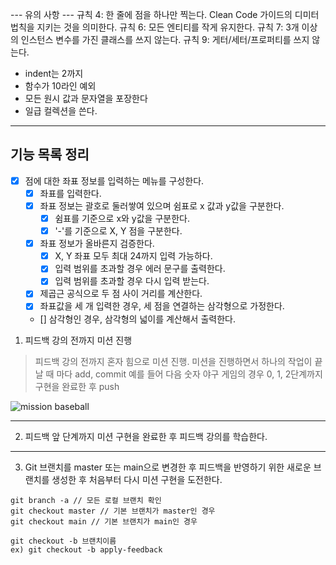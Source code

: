 --- 유의 사항 ---
규칙 4: 한 줄에 점을 하나만 찍는다. Clean Code 가이드의 디미터 법칙을 지키는 것을 의미한다.
규칙 6: 모든 엔티티를 작게 유지한다.
규칙 7: 3개 이상의 인스턴스 변수를 가진 클래스를 쓰지 않는다.
규칙 9: 게터/세터/프로퍼티를 쓰지 않는다.
- indent는 2까지
- 함수가 10라인 예외
- 모든 원시 값과 문자열을 포장한다
- 일급 컬렉션을 쓴다.

---
## 기능 목록 정리
- [x] 점에 대한 좌표 정보를 입력하는 메뉴를 구성한다.
  - [x] 좌표를 입력한다.
  - [x] 좌표 정보는 괄호로 둘러쌓여 있으며 쉼표로 x 값과 y값을 구분한다.
    - [x] 쉼표를 기준으로 x와 y값을 구분한다.
    - [x] '-'를 기준으로 X, Y 점을 구분한다.
  - [x] 좌표 정보가 올바른지 검증한다.
    - [x] X, Y 좌표 모두 최대 24까지 입력 가능하다.
    - [x] 입력 범위를 초과할 경우 에러 문구를 출력한다.
    - [x] 입력 범위를 초과할 경우 다시 입력 받는다.
  - [x] 제곱근 공식으로 두 점 사이 거리를 계산한다.
  - [x] 좌표값을 세 개 입력한 경우, 세 점을 연결하는 삼각형으로 가정한다.
  - [] 삼각형인 경우, 삼각형의 넓이를 계산해서 출력한다.
  
1. 피드백 강의 전까지 미션 진행 
> 피드백 강의 전까지 혼자 힘으로 미션 진행. 미션을 진행하면서 하나의 작업이 끝날 때 마다 add, commit
> 예를 들어 다음 숫자 야구 게임의 경우 0, 1, 2단계까지 구현을 완료한 후 push

![mission baseball](https://raw.githubusercontent.com/next-step/nextstep-docs/master/playground/images/mission_baseball.png)

---
2. 피드백 앞 단계까지 미션 구현을 완료한 후 피드백 강의를 학습한다.

---
3. Git 브랜치를 master 또는 main으로 변경한 후 피드백을 반영하기 위한 새로운 브랜치를 생성한 후 처음부터 다시 미션 구현을 도전한다.

```
git branch -a // 모든 로컬 브랜치 확인
git checkout master // 기본 브랜치가 master인 경우
git checkout main // 기본 브랜치가 main인 경우

git checkout -b 브랜치이름
ex) git checkout -b apply-feedback
```
